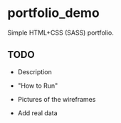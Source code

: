 # portfolio_demo

Simple HTML+CSS (SASS) portfolio.

## TODO

- Description

- "How to Run"

- Pictures of the wireframes

- Add real data
